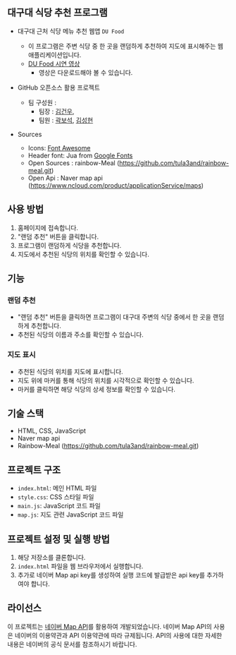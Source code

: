 ## 대구대 식당 추천 프로그램

- 대구대 근처 식당 메뉴 추천 웹앱 `DU Food`
  - 이 프로그램은 주변 식당 중 한 곳을 랜덤하게 추천하여 지도에 표시해주는 웹 애플리케이션입니다.
  - [DU Food 시연 영상](https://github.com/kkeonu0613/daegufood/blob/main/DUFood.mp4)
    - 영상은 다운로드해야 볼 수 있습니다.
     
- GitHub 오픈소스 활용 프로젝트
  - 팀 구성원 : 
    - 팀장 : [김건우](https://github.com/kkeonu0613),
    - 팀원 : [곽보석](https://github.com/jewelry1104), [김성현](https://github.com/seonghyeon1022)

- Sources
  - Icons: [Font Awesome](https://fontawesome.com/)
  - Header font: Jua from [Google Fonts](https://fonts.google.com/)
  - Open Sources : rainbow-Meal (https://github.com/tula3and/rainbow-meal.git)
  - Open Api : Naver map api (https://www.ncloud.com/product/applicationService/maps)
  
## 사용 방법

1. 홈페이지에 접속합니다.
2. "랜덤 추천" 버튼을 클릭합니다.
3. 프로그램이 랜덤하게 식당을 추천합니다.
4. 지도에서 추천된 식당의 위치를 확인할 수 있습니다.

## 기능

### 랜덤 추천

- "랜덤 추천" 버튼을 클릭하면 프로그램이 대구대 주변의 식당 중에서 한 곳을 랜덤하게 추천합니다.
- 추천된 식당의 이름과 주소를 확인할 수 있습니다.

### 지도 표시

- 추천된 식당의 위치를 지도에 표시합니다.
- 지도 위에 마커를 통해 식당의 위치를 시각적으로 확인할 수 있습니다.
- 마커를 클릭하면 해당 식당의 상세 정보를 확인할 수 있습니다.

## 기술 스택

- HTML, CSS, JavaScript
- Naver map api
- Rainbow-Meal (https://github.com/tula3and/rainbow-meal.git)

## 프로젝트 구조

- `index.html`: 메인 HTML 파일
- `style.css`: CSS 스타일 파일
- `main.js`: JavaScript 코드 파일
- `map.js`: 지도 관련 JavaScript 코드 파일

## 프로젝트 설정 및 실행 방법

1. 해당 저장소를 클론합니다.
2. `index.html` 파일을 웹 브라우저에서 실행합니다.
3. 추가로 네이버 Map api key를 생성하여 실행 코드에 발급받은 api key를 추가하여야 합니다.

## 라이선스

이 프로젝트는 [네이버 Map API](https://www.ncloud.com/product/applicationService/maps)를 활용하여 개발되었습니다. 
네이버 Map API의 사용은 네이버의 이용약관과 API 이용약관에 따라 규제됩니다. API의 사용에 대한 자세한 내용은 네이버의 공식 문서를 참조하시기 바랍니다.
